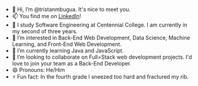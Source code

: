 - 👋 Hi, I’m @tristanmbugua. It's nice to meet you.
- 📫 You find me on [LinkedIn](https://www.linkedin.com/in/tristan-m-7b0002239/)!
- 📖 I study Software Engineering at Centennial College. I am currently in my second of three years.
- 👀 I’m interested in Back-End Web Development, Data Science, Machine Learning, and Front-End Web Development.
- 🌱 I’m currently learning Java and JavaScript.
- 💞️ I’m looking to collaborate on Full=Stack web development projects. I'd love to join your team as a Back-End Developer.
- 😄 Pronouns: He/Him
- ⚡ Fun fact: In the fourth grade I sneezed too hard and fractured my rib.

<!---
tristanmbugua/tristanmbugua is a ✨ special ✨ repository because its `README.md` (this file) appears on your GitHub profile.
You can click the Preview link to take a look at your changes.
--->
